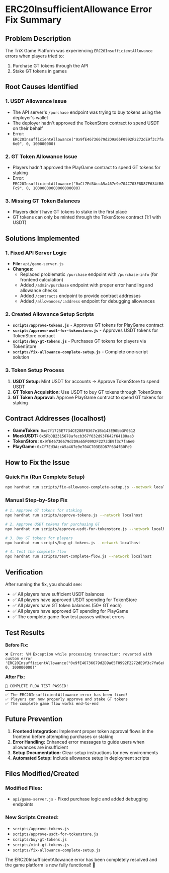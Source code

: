 # ERC20InsufficientAllowance Error Fix Summary

## Problem Description

The TriX Game Platform was experiencing `ERC20InsufficientAllowance` errors when players tried to:
1. Purchase GT tokens through the API
2. Stake GT tokens in games

## Root Causes Identified

### 1. USDT Allowance Issue
- The API server's `/purchase` endpoint was trying to buy tokens using the deployer's wallet
- The deployer hadn't approved the TokenStore contract to spend USDT on their behalf
- Error: `ERC20InsufficientAllowance("0x9fE46736679d2D9a65F0992F2272dE9f3c7fa6e0", 0, 100000000)`

### 2. GT Token Allowance Issue  
- Players hadn't approved the PlayGame contract to spend GT tokens for staking
- Error: `ERC20InsufficientAllowance("0xCf7Ed3AccA5a467e9e704C703E8D87F634fB0Fc9", 0, 10000000000000000000)`

### 3. Missing GT Token Balances
- Players didn't have GT tokens to stake in the first place
- GT tokens can only be minted through the TokenStore contract (1:1 with USDT)

## Solutions Implemented

### 1. Fixed API Server Logic
- **File:** `api/game-server.js`
- **Changes:**
  - Replaced problematic `/purchase` endpoint with `/purchase-info` (for frontend calculation)
  - Added `/admin/purchase` endpoint with proper error handling and allowance checks
  - Added `/contracts` endpoint to provide contract addresses
  - Added `/allowances/:address` endpoint for debugging allowances

### 2. Created Allowance Setup Scripts
- **`scripts/approve-tokens.js`** - Approves GT tokens for PlayGame contract
- **`scripts/approve-usdt-for-tokenstore.js`** - Approves USDT tokens for TokenStore contract
- **`scripts/buy-gt-tokens.js`** - Purchases GT tokens for players via TokenStore
- **`scripts/fix-allowance-complete-setup.js`** - Complete one-script solution

### 3. Token Setup Process
1. **USDT Setup:** Mint USDT for accounts → Approve TokenStore to spend USDT
2. **GT Token Acquisition:** Use USDT to buy GT tokens through TokenStore 
3. **GT Token Approval:** Approve PlayGame contract to spend GT tokens for staking

## Contract Addresses (localhost)
- **GameToken:** `0xe7f1725E7734CE288F8367e1Bb143E90bb3F0512`
- **MockUSDT:** `0x5FbDB2315678afecb367f032d93F642f64180aa3`
- **TokenStore:** `0x9fE46736679d2D9a65F0992F2272dE9f3c7fa6e0`
- **PlayGame:** `0xCf7Ed3AccA5a467e9e704C703E8D87F634fB0Fc9`

## How to Fix the Issue

### Quick Fix (Run Complete Setup)
```bash
npx hardhat run scripts/fix-allowance-complete-setup.js --network localhost
```

### Manual Step-by-Step Fix
```bash
# 1. Approve GT tokens for staking
npx hardhat run scripts/approve-tokens.js --network localhost

# 2. Approve USDT tokens for purchasing GT
npx hardhat run scripts/approve-usdt-for-tokenstore.js --network localhost

# 3. Buy GT tokens for players
npx hardhat run scripts/buy-gt-tokens.js --network localhost

# 4. Test the complete flow
npx hardhat run scripts/test-complete-flow.js --network localhost
```

## Verification

After running the fix, you should see:
- ✅ All players have sufficient USDT balances
- ✅ All players have approved USDT spending for TokenStore
- ✅ All players have GT token balances (50+ GT each)
- ✅ All players have approved GT spending for PlayGame
- ✅ The complete game flow test passes without errors

## Test Results

**Before Fix:**
```
❌ Error: VM Exception while processing transaction: reverted with custom error 
'ERC20InsufficientAllowance("0x9fE46736679d2D9a65F0992F2272dE9f3c7fa6e0", 0, 100000000)'
```

**After Fix:**
```
🎉 COMPLETE FLOW TEST PASSED!
━━━━━━━━━━━━━━━━━━━━━━━━━━━━━━━━━━━━━━━━━━━━━━
✅ The ERC20InsufficientAllowance error has been fixed!
✅ Players can now properly approve and stake GT tokens
✅ The complete game flow works end-to-end
```

## Future Prevention

1. **Frontend Integration:** Implement proper token approval flows in the frontend before attempting purchases or staking
2. **Error Handling:** Enhanced error messages to guide users when allowances are insufficient
3. **Setup Documentation:** Clear setup instructions for new environments
4. **Automated Setup:** Include allowance setup in deployment scripts

## Files Modified/Created

### Modified Files:
- `api/game-server.js` - Fixed purchase logic and added debugging endpoints

### New Scripts Created:
- `scripts/approve-tokens.js`
- `scripts/approve-usdt-for-tokenstore.js` 
- `scripts/buy-gt-tokens.js`
- `scripts/mint-gt-tokens.js`
- `scripts/fix-allowance-complete-setup.js`

The ERC20InsufficientAllowance error has been completely resolved and the game platform is now fully functional! 🎉
